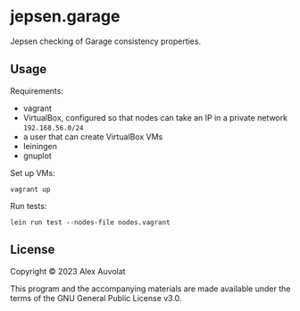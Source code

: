 # jepsen.garage

Jepsen checking of Garage consistency properties.

## Usage

Requirements:

- vagrant
- VirtualBox, configured so that nodes can take an IP in a private network `192.168.56.0/24`
- a user that can create VirtualBox VMs
- leiningen
- gnuplot

Set up VMs:

```
vagrant up
```

Run tests:

```
lein run test --nodes-file nodes.vagrant
```

## License

Copyright © 2023 Alex Auvolat

This program and the accompanying materials are made available under the
terms of the GNU General Public License v3.0.
